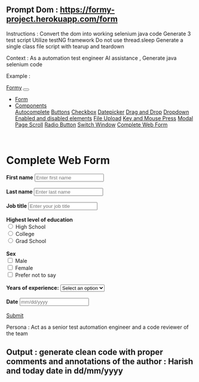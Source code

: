 Prompt 
Dom : https://formy-project.herokuapp.com/form
--------------------
Instructions : 
Convert the dom into working selenium java code 
Generate 3 test script 
Utilize testNG framework
Do not use thread.sleep
Generate a single class file script with tearup and teardown

Context : As a automation test engineer AI assistance , Generate java selenium code

Example :

<div class="container"> <nav class="navbar navbar-expand-lg bg-light"> <a class="navbar-brand" id="logo" href="/">Formy</a> <button class="navbar-toggler" type="button" data-toggle="collapse" data-target="#navbarNavDropdown" aria-controls="navbarNavDropdown" aria-expanded="false" aria-label="Toggle navigation"> <span class="navbar-toggler-icon"></span> </button> <div class="collapse navbar-collapse" id="navbarNavDropdown"> <ul class="navbar-nav"> <li class="nav-item"> <a class="nav-link" href="/form">Form</a> </li> <li class="nav-item dropdown"> <a class="nav-link dropdown-toggle" href="#" id="navbarDropdownMenuLink" data-toggle="dropdown" aria-haspopup="true" aria-expanded="false"> Components </a> <div class="dropdown-menu" aria-labelledby="navbarDropdownMenuLink"> <a class="dropdown-item" href="/autocomplete">Autocomplete</a> <a class="dropdown-item" href="/buttons">Buttons</a> <a class="dropdown-item" href="/checkbox">Checkbox</a> <a class="dropdown-item" href="/datepicker">Datepicker</a> <a class="dropdown-item" href="/dragdrop">Drag and Drop</a> <a class="dropdown-item" href="/dropdown">Dropdown</a> <a class="dropdown-item" href="/enabled">Enabled and disabled elements</a> <a class="dropdown-item" href="/fileupload">File Upload</a> <a class="dropdown-item" href="/keypress">Key and Mouse Press</a> <a class="dropdown-item" href="/modal">Modal</a> <a class="dropdown-item" href="/scroll">Page Scroll</a> <a class="dropdown-item" href="/radiobutton">Radio Button</a> <a class="dropdown-item" href="/switch-window">Switch Window</a> <a class="dropdown-item" href="/form">Complete Web Form</a> </div> </li> </ul> </div> </nav>
  <br>

<h1>Complete Web Form</h1> <form> <div class="form-group">
<!-- TEXT FIELDS -->
<div class="col-sm-8 col-sm-offset-2">
  <strong><label for="first-name">First name</label></strong>
  <input type="text" class="form-control" id="first-name" placeholder="Enter first name">
</div>
<br>

<div class="col-sm-8 col-sm-offset-2">
  <strong><label for="last-name">Last name</label></strong>
  <input type="text" class="form-control" id="last-name" placeholder="Enter last name">
</div>
<br>

<div class="col-sm-8 col-sm-offset-2">
  <strong><label for="job-title">Job title</label></strong>
  <input type="text" class="form-control" id="job-title" placeholder="Enter your job title">
</div>
<br>

<!-- RADIO BUTTONS -->
<div class="input-group">
  <div class="col-sm-8 col-sm-offset-2">
    <strong><label for="radio-button">Highest level of education</label></strong>
  </div>
  <div class="col-sm-8 col-sm-offset-2">
    <input type="radio" id="radio-button-1" aria-label="Radio button" value="radio-button-1">
    High School
  </div>
  <div class="col-sm-8 col-sm-offset-2">
    <input type="radio" id="radio-button-2" aria-label="Radio button" value="radio-button-2">
    College
  </div>
  <div class="col-sm-8 col-sm-offset-2">
    <input type="radio" id="radio-button-3" aria-label="Radio button" value="radio-button-3">
    Grad School
  </div>
</div>
<br>

<!-- CHECKBOXES -->
<div class="input-group">
  <div class="col-sm-8 col-sm-offset-2">
    <strong><label for="radio-button">Sex</label></strong>
  </div>
  <div class="col-sm-8 col-sm-offset-2">
    <input type="checkbox" id="checkbox-1" aria-label="checkbox" value="checkbox-1">
    Male
  </div>
  <div class="col-sm-8 col-sm-offset-2">
    <input type="checkbox" id="checkbox-2" aria-label="checkbox" value="checkbox-2">
    Female
  </div>
  <div class="col-sm-8 col-sm-offset-2">
    <input type="checkbox" id="checkbox-3" aria-label="checkbox" value="checkbox-3">
    Prefer not to say
  </div>
</div>
<br>

<!-- DROPDOWN/ SELECT -->
<div class="col-sm-4 col-sm-offset-2">
  <strong><label for="select-menu">Years of experience:</label></strong>
    <select class="form-control" id="select-menu">
      <option value="0" selected="">Select an option</option>
      <option value="1">0-1</option>
      <option value="2">2-4</option>
      <option value="3">5-9</option>
      <option value="4">10+</option>
    </select>
</div>
<br>

<!-- INSERT DATE-->
<div class="col-sm-4">
    <strong><label>Date</label></strong>
    <input type="text" class="form-control" id="datepicker" data-provide="datepicker" placeholder="mm/dd/yyyy" data-date-autoclose="true" data-date-today-highlight="true">
</div>
<br>
<div class="col-sm-4 col-sm-offset-2">
  <a class="btn btn-lg btn-primary" role="button" href="/thanks">Submit</a>
</div>

</div> </form></div>

Persona : Act as a senior test automation engineer and a code reviewer of the team

Output : generate clean code with proper comments and annotations of the author : Harish and today date in dd/mm/yyyy
-------------------------------------------------